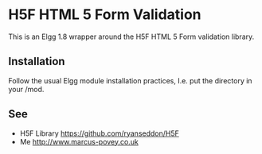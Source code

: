 H5F HTML 5 Form Validation
==========================

This is an Elgg 1.8 wrapper around the H5F HTML 5 Form validation library.

Installation
------------

Follow the usual Elgg module installation practices, I.e. put the directory in your /mod.

See
---

 * H5F Library <https://github.com/ryanseddon/H5F>
 * Me <http://www.marcus-povey.co.uk>
 
